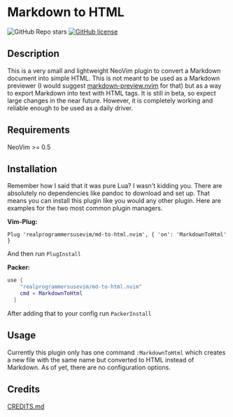 # Markdown to HTML

![GitHub Repo stars](https://img.shields.io/github/stars/realprogrammersusevim/md-to-html.nvim?style=for-the-badge)
[![GitHub license](https://img.shields.io/github/license/realprogrammersusevim/md-to-html.nvim?style=for-the-badge)](https://github.com/realprogrammersusevim/md-to-html.nvim/blob/main/LICENSE)

## Description

This is a very small and lightweight NeoVim plugin to convert a Markdown document into simple HTML. This is not meant to be used as a Markdown previewer (I would suggest [markdown-preview.nvim](https://github.com/iamcco/markdown-preview.nvim) for that) but  as a way to export Markdown into text with HTML tags. It is still in beta, so expect large changes in the near future. However, it is completely working and reliable enough to be used as a daily driver.

## Requirements

NeoVim >= 0.5

## Installation

Remember how I said that it was pure Lua? I wasn't kidding you. There are absolutely no dependencies like pandoc to download and set up. That means you can install this plugin like you would any other plugin. Here are examples for the two most common plugin managers.

**Vim-Plug:**

```vim
Plug 'realprogrammersusevim/md-to-html.nvim', { 'on': 'MarkdownToHtml' }
```

And then run `PlugInstall`

**Packer:**

```lua
use {
    "realprogrammersusevim/md-to-html.nvim"
    cmd = MarkdownToHtml
  }
```

After adding that to your config run `PackerInstall`

## Usage

Currently this plugin only has one command `:MarkdownToHtml` which creates a new file with the same name but converted to HTML instead of Markdown. As of yet, there are no configuration options.

## Credits

[CREDITS.md](https://github.com/realprogrammersusevim/md-to-html.nvim/blob/main/CREDITS.md)

